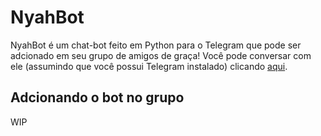 # NyahBot

NyahBot é um chat-bot feito em Python para o Telegram que pode ser adcionado em seu grupo de amigos de graça! Você pode conversar com ele (assumindo que você possui Telegram instalado) clicando [aqui](https://t.me/NyahBot).

## Adcionando o bot no grupo
WIP
